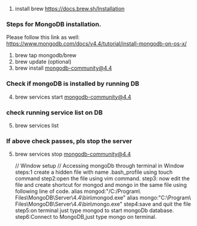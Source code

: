 1. install brew
   https://docs.brew.sh/Installation

### Steps for MongoDB installation.

Please follow this link as well: https://www.mongodb.com/docs/v4.4/tutorial/install-mongodb-on-os-x/

1. brew tap mongodb/brew
2. brew update (optional)
3. brew install mongodb-community@4.4

### Check if mongoDB is installed by running DB

4. brew services start mongodb-community@4.4

### check running service list on DB

5. brew services list

### If above check passes, pls stop the server

5. brew services stop mongodb-community@4.4

   // Window setup
   // Accessing mongoDb through terminal in Window
   steps:1 create a hidden file with name .bash_profile using touch command
   step2:open the file using vim command.
   step3: now edit the file and create shortcut for mongod and mongo in the same file using following line of code.
   alias mongod:"/C:/Program\ Files\MongoDB\Server\4.4\bin\mongod.exe"
   alias mongo:"C:\Program\ Files\MongoDB\Server\4.4\bin\mongo.exe"
   step4:save and quit the file
   step5:on terminal just type mongod to start mongoDb database.
   step6:Connect to MongoDB,just type mongo on terminal.
